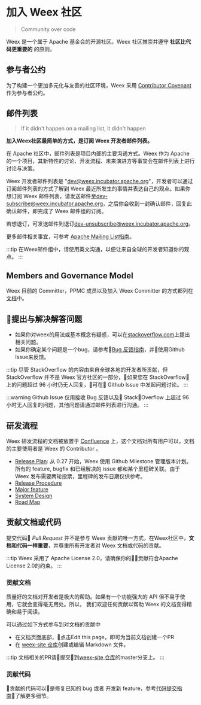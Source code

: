 # 加入 Weex 社区
> Community over code

Weex 是一个属于 Apache 基金会的开源社区。Weex 社区推崇并遵守 **社区比代码更重要的** 的原则。

## 参与者公约
为了构建一个更加多元化与友善的社区环境，Weex 采用 [Contributor Covenant](https://www.contributor-covenant.org/version/1/4/code-of-conduct) 作为参与者公约。

## 邮件列表
> If it didn't happen on a mailing list, it didn't happen

**加入Weex社区最简单的方式，是订阅 Weex 开发者邮件列表。**

在 Apache 社区中，邮件列表是项目内部的主要沟通方式。Weex 作为 Apache 的一个项目，其新特性的讨论、开发流程、未来演进方等事宜会在邮件列表上进行讨论与决策。

Weex 开发者邮件列表是 "dev@weex.incubator.apache.org"，开发者可以通过订阅邮件列表的方式了解到 Weex 最近所发生的事情并表达自己的观点。如果你想订阅 Weex 邮件列表，请发送邮件至[dev-subscribe@weex.incubator.apache.org](mailto:dev-subscribe@weex.incubator.apache.org?subject=%28send%20this%20email%20to%20subscribe%29)，之后你会收到一封确认邮件，回复此确认邮件，即完成了 Weex 邮件组的订阅。

若想退订，可发送邮件到退订[dev-unsubscribe@weex.incubator.apache.org](mailto:dev-unsubscribe@weex.incubator.apache.org?subject=%28send%20this%20email%20to%20unsubscribe%29)。

更多邮件相关事宜，可参考 [Apache Mailing List指南](https://apache.org/foundation/mailinglists.html)。

:::tip
在Weex邮件组中，请使用英文沟通，以便让来自全球的开发者知道你的观点。
:::

## Members and Governance Model
Weex 目前的 Committer，PPMC 成员以及加入 Weex Committer 的方式都列在[文档](https://cwiki.apache.org/confluence/x/bFoyBw)中。

## 提出与解决解答问题
* 如果你对weex的用法或基本概念有疑惑，可以在[stackoverflow.com](http://stackoverflow.com/questions/tagged/weex)上提出相关问题。
* 如果你确定某个问题是一个bug，请参考[Bug 反馈指南](https://github.com/apache/incubator-weex/blob/master/CONTRIBUTING.md#ask-or-answer-questions)，并使用Github Issue来反馈。

:::tip
尽管 StackOverflow 的内容由来自全球各地的开发者所贡献，但 StackOverflow 并不是 Weex 官方社区的一部分，如果您在 StackOverflow 上的问题超过 96 小时仍无人回复，可在 Github Issue 中发起问题讨论。
:::

:::warning
Github Issue 仅用接收 Bug 反馈以及 StackOverflow 上超过 96 小时无人回复的问题，其他问题请通过邮件列表进行沟通。
:::

## 研发流程
Weex 研发流程的文档被放置于 [Confluence](https://cwiki.apache.org/confluence/x/eJBTB) 上，这个文档对所有用户可以，文档的主要使用者是 Weex 的 Contributor 。

* [Release Plan](https://github.com/apache/incubator-weex/milestones): 从 0.27 开始，Weex 使用 Github Milestone 管理版本计划。所有的 feature, bugfix 和已经解决的 issue 都和某个里程碑关联。由于 Weex 发布需要两轮投票，里程碑的发布日期仅供参考。
* [Release Procedure](https://cwiki.apache.org/confluence/x/_I5TBw)
* [Major feature](https://github.com/apache/incubator-weex/projects)
* [System Design](https://cwiki.apache.org/confluence/x/XYxTBw)
* [Road Map](https://cwiki.apache.org/confluence/x/fJBTBw)

## 贡献文档或代码
提交代码 *Pull Request* 并不是参与 Weex 贡献的唯一方式，在Weex社区中，**文档和代码一样重要**，并尊重所有开发者对 Weex 文档或代码的贡献。

:::tip
Weex 采用了 Apache License 2.0，请确保你的贡献符合Apache License 2.0的约束。
:::

### 贡献文档
质量好的文档对开发者是极大的帮助。如果有一个功能强大的 API 但不易于使用，它就会变得毫无用处。所以， 我们欢迎任何贡献以帮助 Weex 的文档变得精确和易于阅读。

可以通过如下方式参与到对文档的贡献中
* 在文档页面底部，点击Edit this page，即可为当前文档创建一个PR
* 在 [weex-site 仓库](https://github.com/apache/incubator-weex-site)创建或编辑 Markdown 文件。

:::tip
文档相关的PR请提交到[weex-site 仓库](https://github.com/apache/incubator-weex-site)的master分支上。
:::

### 贡献代码
贡献的代码可以是修复已知的 bug 或者 开发新 feature，参考[代码提交指南](https://github.com/apache/incubator-weex/blob/master/CONTRIBUTING.md#contribute-code)了解更多细节。
